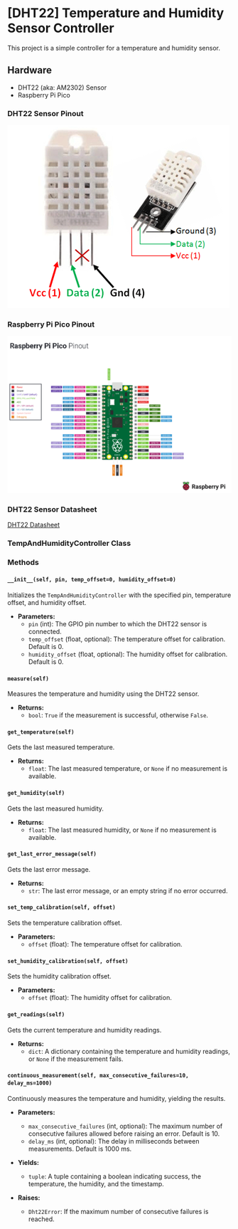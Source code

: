 # [DHT22] Temperature and Humidity Sensor Controller
This project is a simple controller for a temperature and humidity sensor.

## Hardware
- DHT22 (aka: AM2302) Sensor
- Raspberry Pi Pico


### DHT22 Sensor Pinout
![DHT22-Sensor-Pinout.png](.assets/DHT22-Sensor-Pinout.png)

### Raspberry Pi Pico Pinout
![Raspberry_Pi_Pico_Pinout.png](.assets/Raspberry_Pi_Pico_Pinout.png)

### DHT22 Sensor Datasheet
[DHT22 Datasheet](.assets/DHT22.pdf)

### TempAndHumidityController Class
### Methods

#### `__init__(self, pin, temp_offset=0, humidity_offset=0)`
Initializes the `TempAndHumidityController` with the specified pin, temperature offset, and humidity offset.

- **Parameters:**
  - `pin` (int): The GPIO pin number to which the DHT22 sensor is connected.
  - `temp_offset` (float, optional): The temperature offset for calibration. Default is 0.
  - `humidity_offset` (float, optional): The humidity offset for calibration. Default is 0.

#### `measure(self)`
Measures the temperature and humidity using the DHT22 sensor.

- **Returns:**
  - `bool`: `True` if the measurement is successful, otherwise `False`.

#### `get_temperature(self)`
Gets the last measured temperature.

- **Returns:**
  - `float`: The last measured temperature, or `None` if no measurement is available.

#### `get_humidity(self)`
Gets the last measured humidity.

- **Returns:**
  - `float`: The last measured humidity, or `None` if no measurement is available.

#### `get_last_error_message(self)`
Gets the last error message.

- **Returns:**
  - `str`: The last error message, or an empty string if no error occurred.

#### `set_temp_calibration(self, offset)`
Sets the temperature calibration offset.

- **Parameters:**
  - `offset` (float): The temperature offset for calibration.

#### `set_humidity_calibration(self, offset)`
Sets the humidity calibration offset.

- **Parameters:**
  - `offset` (float): The humidity offset for calibration.

#### `get_readings(self)`
Gets the current temperature and humidity readings.

- **Returns:**
  - `dict`: A dictionary containing the temperature and humidity readings, or `None` if the measurement fails.

#### `continuous_measurement(self, max_consecutive_failures=10, delay_ms=1000)`
Continuously measures the temperature and humidity, yielding the results.

- **Parameters:**
  - `max_consecutive_failures` (int, optional): The maximum number of consecutive failures allowed before raising an error. Default is 10.
  - `delay_ms` (int, optional): The delay in milliseconds between measurements. Default is 1000 ms.

- **Yields:**
  - `tuple`: A tuple containing a boolean indicating success, the temperature, the humidity, and the timestamp.

- **Raises:**
  - `Dht22Error`: If the maximum number of consecutive failures is reached.
